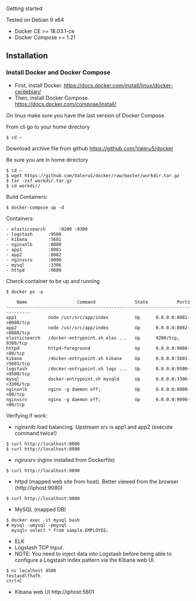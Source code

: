 Getting started

Tested on Debian 9 x64
* Docker CE >= 18.03.1-ce
* Docker Compose >= 1.21

Installation
------------
### Install Docker and Docker Compose
* First, install Docker. https://docs.docker.com/install/linux/docker-ce/debian/
* Then, install Docker Compose. https://docs.docker.com/compose/install/

On linux make sure you have the last version of Docker Compose.

From cli go to your home directory
```
$ cd ~
```

Download archive file from github 
https://github.com/ValeruS/docker

Be sure you are in home directory
```
$ cd ~
$ wget https://github.com/ValeruS/docker/raw/master/workdir.tar.gz
$ tar -zxf workdir.tar.gz
$ cd workdir/
```

Build Containers:
```
$ docker-compose up -d
```

Containers:

```
- elasticsearch		:9200 :9300
- logstash		:9500
- kibana		:5601
- nginxnlb		:8080
- app1			:8081
- app2			:8082
- nginxsrv		:9090
- mysql			:3306
- httpd			:9080
```

Cherck container to be up and running
```
$ docker ps -a
```

```
    Name                   Command               State           Ports
-------------------------------------------------------------------------------
app1            node /usr/src/app/index          Up      0.0.0.0:8081->8080/tcp
app2            node /usr/src/app/index          Up      0.0.0.0:8082->8080/tcp
elasticsearch   /docker-entrypoint.sh elas ...   Up      9200/tcp, 9300/tcp
httpd           httpd-foreground                 Up      0.0.0.0:9080->80/tcp
kibana          /docker-entrypoint.sh kibana     Up      0.0.0.0:5601->5601/tcp
logstash        /docker-entrypoint.sh logs ...   Up      0.0.0.0:9500->9500/tcp
mysql           docker-entrypoint.sh mysqld      Up      0.0.0.0:3306->3306/tcp
nginxnlb        nginx -g daemon off;             Up      0.0.0.0:8080->80/tcp
nginxsrv        nginx -g daemon off;             Up      0.0.0.0:9090->80/tcp
```

Verifying if work:

* nginxnlb load balancing. Upstream srv is app1 and app2 (execute command twice!)
```
$ curl http://localhost:8080
$ curl http://localhost:8080
```

* nginxsrv (nginx installed from Dockerfile)
```
$ curl http://localhost:9090
```

* httpd (mapped web site from host). Better viewed from the browser (http://iphost:9080)
```
$ curl http://localhost:9080
```

* MySQL (mapped DB)
```
$ docker exec -it mysql bash
# mysql -umysql -pmysql
  mysql> select * from sample.EMPLOYEE;
```

* ELK
* Logstash TCP Input. 
* NOTE: You need to inject data into Logstash before being able to configure a Logstash index pattern via the Kibana web UI.
```
$ nc localhost 9500
testasdlfhafh
ctrl+C
```
- Kibana web UI
http://iphost:5601

